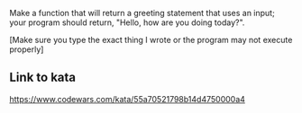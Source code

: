 Make a function that will return a greeting statement that uses an input; your program should return, "Hello, <name> how are you doing today?".

[Make sure you type the exact thing I wrote or the program may not execute properly]

## Link to kata
https://www.codewars.com/kata/55a70521798b14d4750000a4